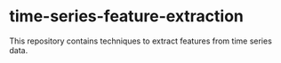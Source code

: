 # time-series-feature-extraction
This repository contains techniques to extract features from time series data.
